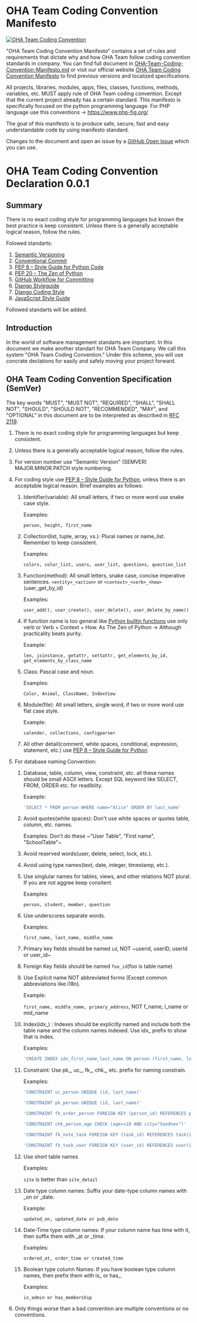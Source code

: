 # OHA Team Coding Convention Manifesto

[![OHA Team Coding Convention](https://img.shields.io/badge/OHA%20Team%20Coding%20Convention-0.1.0-green)](https://github.com/oha-organization/OHA-Team-Coding-Convention-Manifesto/)

"OHA Team Coding Convention Manifesto" contains a set of rules and requirements that dictate why and how OHA Team follow coding convention standards in company. You can find full document in [OHA-Team-Coding-Convention-Manifesto.md](./README.md) or visit our official website [OHA Team Coding Convention Manifesto](https://ohateam.org/coding-convention-manifesto.com) to find previous versions and localized specifications.

All projects, libraries, modules, apps, files, classes, functions, methods, variables, etc. MUST apply rule of OHA Team coding convention. Except that the current project already has a certain standard. This manifesto is specifically focused on the python programming language. For PHP language use this conventions -> https://www.php-fig.org/

The goal of this manifesto is to produce safe, secure, fast and easy understandable code by using manifesto standard. 

Changes to the document and open an issue by a [GitHub Open Issue](https://github.com/oha-organization/OHA-Team-Coding-Convention-Manifesto/issues) which you can use.


OHA Team Coding Convention Declaration 0.0.1
============================================

Summary
-------

There is no exact coding style for programming languages but known the best practice is keep consistent.
Unless there is a generally acceptable logical reason, follow the rules.

Folowed standarts:

1. [Semantic Versioning](https://semver.org/)
1. [Conventional Commit](https://www.conventionalcommits.org/)
1. [PEP 8 – Style Guide for Python Code](https://peps.python.org/pep-0008/)
1. [PEP 20 – The Zen of Python](https://peps.python.org/pep-0020/)
1. [GitHub Workflow for Committing](https://docs.github.com/en/actions/using-workflows)
1. [Django Styleguide](https://github.com/HackSoftware/Django-Styleguide)
1. [Django Coding Style](https://docs.djangoproject.com/en/dev/internals/contributing/writing-code/coding-style/)
1. [JavaScript Style Guide](https://www.w3schools.com/js/js_conventions.asp)

Followed standarts will be added.

Introduction
------------

In the world of software management standarts are important.
In this document we make another standart for OHA Team Company.
We call this system "OHA Team Coding Convention." Under this scheme,
you will use concrate declations for easily and safely moving your project forward.

OHA Team Coding Convention Specification (SemVer)
-------------------------------------------------

The key words "MUST", "MUST NOT", "REQUIRED", "SHALL", "SHALL NOT", "SHOULD",
"SHOULD NOT", "RECOMMENDED", "MAY", and "OPTIONAL" in this document are to be
interpreted as described in [RFC 2119](https://tools.ietf.org/html/rfc2119).

1. There is no exact coding style for programming languages but keep consistent.

1. Unless there is a generally acceptable logical reason, follow the rules.

1. For version number use "Semantic Version" (SEMVER) MAJOR.MINOR.PATCH style numbering.

1. For coding style use [PEP 8 – Style Guide for Python](https://peps.python.org/pep-0008/),
unless there is an acceptable logical reason. Brief examples as follows:

    1. Identifier(variable): All small letters, if two or more word use snake case style.
        
        Examples: 
        
        ```person, height, first_name```

    1. Collection(list, tuple, array, vs.): Plural names or name_list. Remember to keep consistent.
    
        Examples: 
        
        ```colors, color_list, users, user_list, questions, question_list```

    1. Function(method): All small letters, snake case, concise imperative sentences.
    ```<entity>_<action>``` or ```<context>_<verb>_<how>``` (user_get_by_id)
    
        Examples: 
        
        ```user_add(), user_create(), user_delete(), user_delete_by_name()```
      
    1. If function name is too general like [Python builtin functions](https://docs.python.org/3/library/functions.html)
    use only verb or Verb + Context + How. As The Zen of Python -> Although practicality beats purity.
    
        Example:
        
        ```len, isinstance, getattr, settattr, get_elements_by_id, get_elements_by_class_name```
      
    1. Class: Pascal case and noun.
    
        Examples:
        
        ```Color, Animal, ClassName, IndexView```
      
    1. Module(file): All small letters, single word, if two or more word use flat case style.
    
        Example:
        
        ```calender, collections, configparser```
      
    1. All other detail(comment, white spaces, conditional, expression, statement, etc.) use
    [PEP 8 – Style Guide for Python](https://peps.python.org/pep-0008/)


1. For database naming Convention:

    1. Database, table, column, view, constraint, etc. all these names should be small ASCII letters.
    Except SQL keyword like SELECT, FROM, ORDER etc. for readiblity.
    
        Example:
        
        ```sql
        'SELECT * FROM person WHERE name="Alice" ORDER BY last_name'
        ```
      
    1. Avoid quotes(white spaces): Don't use white spaces or quotes table, column, etc. names.
    
        Examples: Don't do these ~"User Table", "First name", "SchoolTable"~
      
    1. Avoid reserved words(user, delete, select, lock, etc.).
      
    1. Avoid using type names(text, date, integer, timestamp, etc.).

    1. Use singlular names for tables, views, and other relations NOT plural. If you are not aggree keep consitent.
    
        Examples:
        
        ```person, student, member, question```

    1. Use underscores separate words.
    
        Examples:
        
        ```first_name, last_name, middle_name```
      
    1. Primary key fields should be named ```id```, NOT ~userid, userID, userId or user_id~
      
    1. Foreign Key fields should be named ```foo_id```(foo is table name)

    1. Use Explicit name NOT abbreviated forms (Except common abbreviations like i18n).
    
        Example:
        
        ```first_name, middle_name, primary_address```, NOT f_name, l_name or mid_name
      
    1. Index(idx_) : Indexes should be explicitly named and include both the table name and the column names indexed.
    Use idx_ prefix to show that is index.
    
        Examples:
        
        ```sql
        'CREATE INDEX idx_first_name_last_name ON person (first_name, last_name)';
        ```
      
    1. Constraint: Use pk_, uc_, fk_, chk_, etc. prefix for naming constrain.
        
        Examples:
        
        ```sql
        'CONSTRAINT uc_person UNIQUE (id, last_name)'
        
        'CONSTRAINT pk_person UNIQUE (id, last_name)'
        
        'CONSTRAINT fk_order_person FOREIGN KEY (person_id) REFERENCES person(id)'
        
        'CONSTRAINT chk_person_age CHECK (age>=18 AND city="Sandnes")'
        
        'CONSTRAINT fk_note_task FOREIGN KEY (task_id) REFERENCES task(id)'
        
        'CONSTRAINT fk_task_user FOREIGN KEY (user_id) REFERENCES user(id)'
        ```
      
    1. Use short table names
    
        Examples:
        
        ```site``` is better than ```site_detail```
      
    1. Date type column names: Suffix your date-type column names with _on or _date.
    
        Example:
        
        ```updated_on, updated_date or pub_date```
      
    1. Date-Time type column names: If your column name has time with it, then suffix them with _at or _time.
    
        Examples:
        
        ```ordered_at, order_time or created_time```
      
    1. Boolean type column Names: If you have boolean type column names, then prefix them with is_ or has_.
    
        Examples:
        
        ```is_admin or has_membership```

1. Only things worse than a bad convention are multiple conventions or no conventions. 
